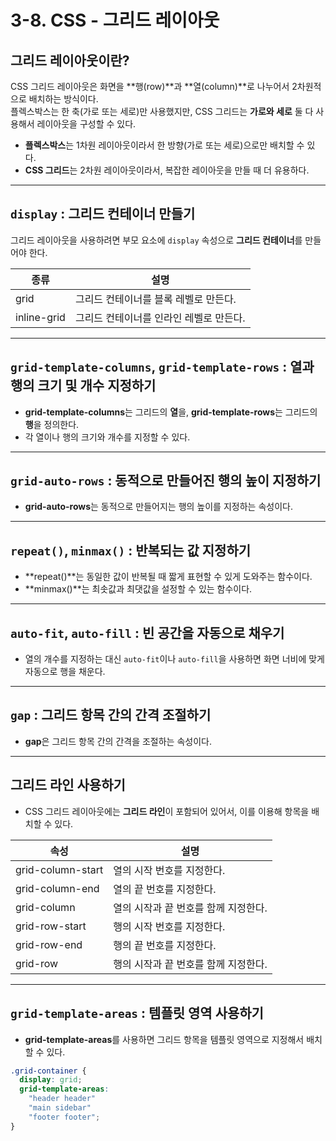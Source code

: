 # 3-8. CSS - 그리드 레이아웃

## 그리드 레이아웃이란?

CSS 그리드 레이아웃은 화면을 **행(row)**과 **열(column)**로 나누어서 2차원적으로 배치하는 방식이다.  
플렉스박스는 한 축(가로 또는 세로)만 사용했지만, CSS 그리드는 **가로와 세로** 둘 다 사용해서 레이아웃을 구성할 수 있다.

- **플렉스박스**는 1차원 레이아웃이라서 한 방향(가로 또는 세로)으로만 배치할 수 있다.
- **CSS 그리드**는 2차원 레이아웃이라서, 복잡한 레이아웃을 만들 때 더 유용하다.

---

## `display` : 그리드 컨테이너 만들기

그리드 레이아웃을 사용하려면 부모 요소에 `display` 속성으로 **그리드 컨테이너**를 만들어야 한다.

| **종류**         | **설명**                           |
|------------------|------------------------------------|
| grid             | 그리드 컨테이너를 블록 레벨로 만든다. |
| inline-grid      | 그리드 컨테이너를 인라인 레벨로 만든다. |

---

## `grid-template-columns`, `grid-template-rows` : 열과 행의 크기 및 개수 지정하기

- **grid-template-columns**는 그리드의 **열**을, **grid-template-rows**는 그리드의 **행**을 정의한다.
- 각 열이나 행의 크기와 개수를 지정할 수 있다.

---

## `grid-auto-rows` : 동적으로 만들어진 행의 높이 지정하기

- **grid-auto-rows**는 동적으로 만들어지는 행의 높이를 지정하는 속성이다.

---

## `repeat()`, `minmax()` : 반복되는 값 지정하기

- **repeat()**는 동일한 값이 반복될 때 짧게 표현할 수 있게 도와주는 함수이다.
- **minmax()**는 최솟값과 최댓값을 설정할 수 있는 함수이다.

---

## `auto-fit`, `auto-fill` : 빈 공간을 자동으로 채우기

- 열의 개수를 지정하는 대신 `auto-fit`이나 `auto-fill`을 사용하면 화면 너비에 맞게 자동으로 행을 채운다.

---

## `gap` : 그리드 항목 간의 간격 조절하기

- **gap**은 그리드 항목 간의 간격을 조절하는 속성이다.

---

## 그리드 라인 사용하기

- CSS 그리드 레이아웃에는 **그리드 라인**이 포함되어 있어서, 이를 이용해 항목을 배치할 수 있다.

| **속성**             | **설명**                        |
|----------------------|---------------------------------|
| grid-column-start    | 열의 시작 번호를 지정한다.      |
| grid-column-end      | 열의 끝 번호를 지정한다.        |
| grid-column          | 열의 시작과 끝 번호를 함께 지정한다. |
| grid-row-start       | 행의 시작 번호를 지정한다.      |
| grid-row-end         | 행의 끝 번호를 지정한다.        |
| grid-row             | 행의 시작과 끝 번호를 함께 지정한다. |
---

## `grid-template-areas` : 템플릿 영역 사용하기

- **grid-template-areas**를 사용하면 그리드 항목을 템플릿 영역으로 지정해서 배치할 수 있다.

```css
.grid-container {
  display: grid;
  grid-template-areas: 
    "header header"
    "main sidebar"
    "footer footer";
}